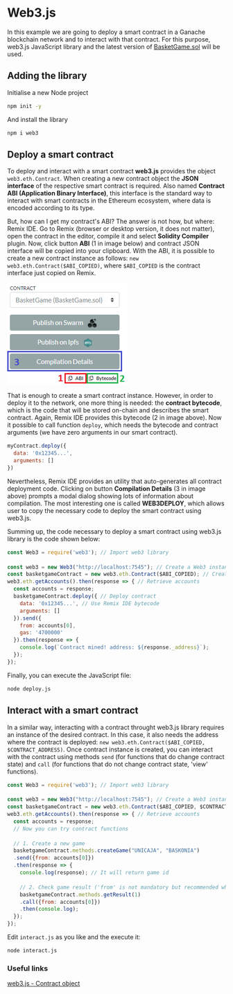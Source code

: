 # Web3.js

In this example we are going to deploy a smart contract in a Ganache blockchain network and to interact with that contract. For this purpose, web3.js JavaScript library and the latest version of [BasketGame.sol](../05-mapping/BasketGame.sol) will be used.

## Adding the library
Initialise a new Node project
```bash
npm init -y
```

And install the library
```bash
npm i web3
```

## Deploy a smart contract
To deploy and interact with a smart contract __web3.js__ provides the object `web3.eth.Contract`. When creating a new contract object the __JSON interface__ of the respective smart contract is required. Also named __Contract ABI (Application Binary Interface)__, this interface is the standard way to interact with smart contracts in the Ethereum ecosystem, where data is encoded according to its type.

But, how can I get my contract's ABI? The answer is not how, but where: Remix IDE. Go to Remix (browser or desktop version, it does not matter), open the contract in the editor, compile it and select __Solidity Compiler__ plugin. Now, click button __ABI__ (1 in image below) and contract JSON interface will be copied into your clipboard. With the ABI, it is possible to create a new contract instance as follows: `new web3.eth.Contract($ABI_COPIED)`, where `$ABI_COPIED` is the contract interface just copied on Remix.

![](resources/remix.png)

That is enough to create a smart contract instance. However, in order to deploy it to the network, one more thing is needed: the __contract bytecode__, which is the code that will be stored on-chain and describes the smart contract. Again, Remix IDE provides this bytecode (2 in image above). Now it possible to call function `deploy`, which needs the bytecode and contract arguments (we have zero arguments in our smart contract).

```js
myContract.deploy({
  data: '0x12345...',
  arguments: []
})
```

Nevertheless, Remix IDE provides an utility that auto-generates all contract deployment code. Clicking on button __Compilation Details__ (3 in image above) prompts a modal dialog showing lots of information about compilation. The most interesting one is called __WEB3DEPLOY__, which allows user to copy the necessary code to deploy the smart contract using web3.js.

Summing up, the code necessary to deploy a smart contract using web3.js library is the code shown below:
```js
const Web3 = require('web3'); // Import web3 library

const web3 = new Web3("http://localhost:7545"); // Create a Web3 instance
const basketgameContract = new web3.eth.Contract($ABI_COPIED); // Create contract instance
web3.eth.getAccounts().then(response => { // Retrieve accounts
  const accounts = response;
  basketgameContract.deploy({ // Deploy contract
    data: '0x12345...', // Use Remix IDE bytecode
    arguments: []
  }).send({
    from: accounts[0], 
    gas: '4700000'
  }).then(response => {
    console.log(`Contract mined! address: ${response._address}`);
  });
});
```

Finally, you can execute the JavaScript file:
```bash
node deploy.js
```

## Interact with a smart contract
In a similar way, interacting with a contract throught web3.js library requires an instance of the desired contract. In this case, it also needs the address where the contract is deployed: `new web3.eth.Contract($ABI_COPIED, $CONTRACT_ADDRESS)`. Once contract instance is created, you can interact with the contract using methods `send` (for functions that do change contract state) and `call` (for functions that do not change contract state, 'view' functions).

```js
const Web3 = require('web3'); // Import web3 library

const web3 = new Web3("http://localhost:7545"); // Create a Web3 instance
const basketgameContract = new web3.eth.Contract($ABI_COPIED, $CONTRACT_ADDRESS); // Create contract instance
web3.eth.getAccounts().then(response => { // Retrieve accounts
  const accounts = response;
  // Now you can try contract functions

  // 1. Create a new game
  basketgameContract.methods.createGame("UNICAJA", "BASKONIA")
  .send({from: accounts[0]})
  .then(response => {
    console.log(response); // It will return game id

    // 2. Check game result ('from' is not mandatory but recommended when using 'call')
    basketgameContract.methods.getResult(1)
    .call({from: accounts[0]})
    .then(console.log);
  });
});
```

Edit `interact.js` as you like and the execute it:
```bash
node interact.js
```

### Useful links
[web3.js - Contract object](https://web3js.readthedocs.io/en/v1.3.4/web3-eth-contract.html)